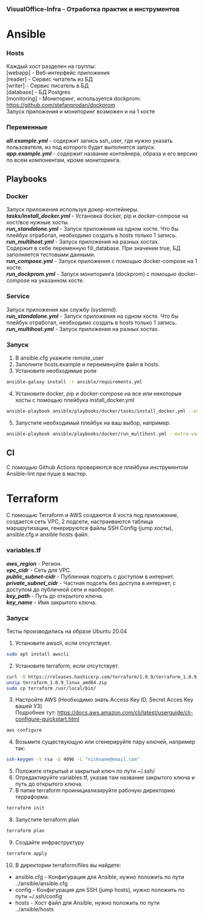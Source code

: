 ### VisualOffice-Infra - Отработка практик и инструментов
# Ansible
### Hosts
Каждый хост разделен на группы:  
[webapp] - Веб-интерфейс приложения  
[reader] - Сервис читатель из БД  
[writer] - Сервис писатель в БД  
[database] - БД Postgres  
[monitoring] - Мониторинг, используется dockprom: https://github.com/stefanprodan/dockprom  
Запуск приложения и мониторинг возможен и на 1 хосте  
### Переменные
***all.example.yml*** - содержит запись ssh_user, где нужно указать пользователя, из под которого будет выполнятся запуск.  
***app.example.yml*** - содержит название контейнера, образа и его версию по всем компонентам, кроме мониторинга.  
## Playbooks
### Docker
Запуск приложения используя докер-контейнеры.
***tasks/install_docker.yml*** - Установка docker, pip и docker-compose на хост/все нужные хосты.  
***run_standalone.yml*** - Запуск приложения на одном хосте. Что бы плейбук отработал, необходимо создать в hosts только 1 запись.  
***run_multihost.yml*** - Запуск приложения на разных хостах.  
Содержит в себе переменную fill_database. При значении true, БД заполняется тестовыми данными.  
***run_compose.yml*** - Запуск приложения с помощью docker-compose на 1 хосте.  
***run_dockprom.yml*** - Запуск мониторинга (dockprom) с помощью docker-compose на указанном хосте.  
### Service
Запуск приложения как службу (systemd).   
***run_standalone.yml*** - Запуск приложения на одном хосте. Что бы плейбук отработал, необходимо создать в hosts только 1 запись.  
***run_multihost.yml*** - Запуск приложения на разных хостах.  
### Запуск
1. В ansible.cfg укажите remote_user  
2. Заполните hosts.example и переименуйте файл в hosts.  
3. Установите необходимые роли  
```sh
ansible-galaxy install -r ansible/requirements.yml
```
4. Установите docker, pip и docker-compose на все или некоторые хосты с помощью плейбука install_docker.yml  
```sh
ansible-playbook ansible/playbooks/docker/tasks/install_docker.yml --extra-vars "ansible_sudo_pass=password"
```
5. Запустите необходимый плейбук на ваш выбор, например:  
```sh
ansible-playbook ansible/playbooks/docker/run_multihost.yml --extra-vars "ansible_sudo_pass=password"
```
## CI
С помощью Github Actions проверяются все плейбуки инструментом Ansible-lint при пуше в мастер.  
# Terraform
С помощью Terraform и AWS создаются 4 хоста под приложение, создается сеть VPC, 2 подсети, настраиваются таблица маршрутизации, генерируются файлы SSH Config (jump хосты), ansible.cfg и ansible hosts файл.  
### variables.tf
***aws_region*** - Регион.  
***vpc_cidr*** - Сеть для VPC.  
***public_subnet-cidr*** - Публичная подсеть с доступом в интернет.  
***private_subnet_cidr*** - Частная подсеть без доступа в интернет, с доступом до публичной сети и наоборот.  
***key_path*** - Путь до открытого ключа.    
***key_name*** - Имя закрытого ключа.  
### Запуск
Тесты производились на образе Ubuntu 20.04
1. Установите awscli, если отсутствует.  
```sh
sudo apt install awscli
```
2. Установите terraform, если отсутствует.  
```sh
curl -O https://releases.hashicorp.com/terraform/1.0.9/terraform_1.0.9_linux_amd64.zip  
unzip terraform_1.0.9_linux_amd64.zip   
sudo cp terraform /usr/local/bin/  
```
3. Настройте AWS (Необходимо знать Access Key ID, Secret Acces Key вашей УЗ)  
Подробнее тут: https://docs.aws.amazon.com/cli/latest/userguide/cli-configure-quickstart.html  
```sh
aws configure
```
4. Возьмите существующую или сгенерируйте пару ключей, например так:  
```sh
ssh-keygen -t rsa -b 4096 -C "nickname@email.com"
```
5. Положите открытый и закрытый ключ по пути ~/.ssh/  
6. Отредактируйте variables.tf, указав там название закрытого ключа и путь до открытого ключа.  
7. В папке terraform проинициализируйте рабочую директорию терраформа.  
```sh
terraform init
```
8. Запустите terraform plan  
```sh
terraform plan
```
9. Создайте инфраструктуру  
```sh
terraform apply
```
10. В директории terraform/files вы найдете:  
* ansible.cfg - Конфигурация для Ansible, нужно положить по пути ../ansible/ansible.cfg  
* config - Конфигурация для SSH (jump hosts), нужно положить по пути ~/.ssh/config  
* hosts - Хост файл для Ansible, нужно положить по пути ../ansible/hosts
